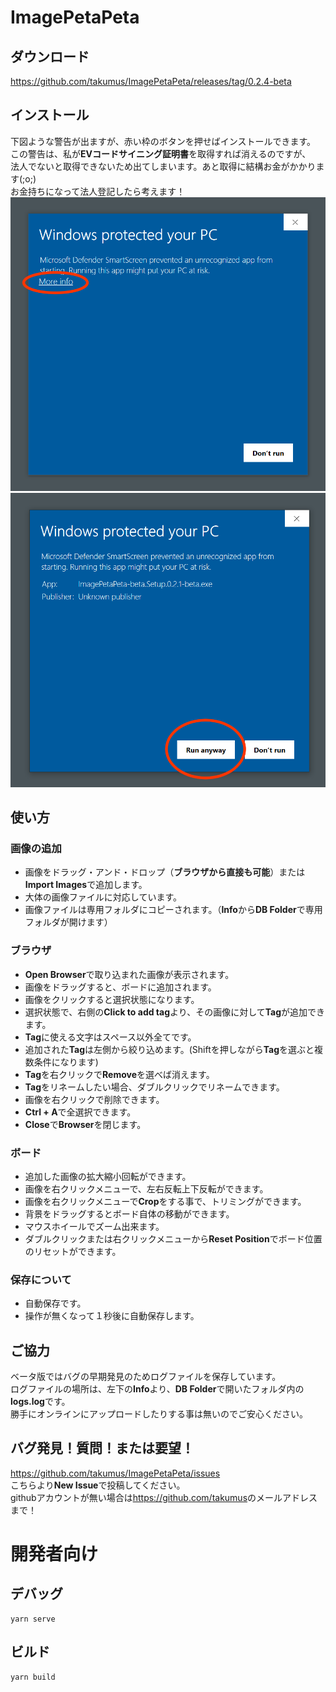 # ImagePetaPeta
## ダウンロード
<https://github.com/takumus/ImagePetaPeta/releases/tag/0.2.4-beta>
## インストール
下図ような警告が出ますが、赤い枠のボタンを押せばインストールできます。  
この警告は、私が**EVコードサイニング証明書**を取得すれば消えるのですが、  
法人でないと取得できないため出てしまいます。あと取得に結構お金がかかります(;o;)  
お金持ちになって法人登記したら考えます！
![1](./README/1.png)
![2](./README/2.png)
## 使い方
### 画像の追加
- 画像をドラッグ・アンド・ドロップ（**ブラウザから直接も可能**）または**Import Images**で追加します。
- 大体の画像ファイルに対応しています。
- 画像ファイルは専用フォルダにコピーされます。（**Info**から**DB Folder**で専用フォルダが開けます）
### ブラウザ
- **Open Browser**で取り込まれた画像が表示されます。
- 画像をドラッグすると、ボードに追加されます。
- 画像をクリックすると選択状態になります。
- 選択状態で、右側の**Click to add tag**より、その画像に対して**Tag**が追加できます。
- **Tag**に使える文字はスペース以外全てです。
- 追加された**Tag**は左側から絞り込めます。(Shiftを押しながら**Tag**を選ぶと複数条件になります)
- **Tag**を右クリックで**Remove**を選べば消えます。
- **Tag**をリネームしたい場合、ダブルクリックでリネームできます。
- 画像を右クリックで削除できます。
- **Ctrl + A**で全選択できます。
- **Close**で**Browser**を閉じます。
### ボード
- 追加した画像の拡大縮小回転ができます。
- 画像を右クリックメニューで、左右反転上下反転ができます。
- 画像を右クリックメニューで**Crop**をする事で、トリミングができます。
- 背景をドラッグするとボード自体の移動ができます。
- マウスホイールでズーム出来ます。
- ダブルクリックまたは右クリックメニューから**Reset Position**でボード位置のリセットができます。
### 保存について
- 自動保存です。
- 操作が無くなって１秒後に自動保存します。
## ご協力
ベータ版ではバグの早期発見のためログファイルを保存しています。  
ログファイルの場所は、左下の**Info**より、**DB Folder**で開いたフォルダ内の**logs.log**です。  
勝手にオンラインにアップロードしたりする事は無いのでご安心ください。
## バグ発見！質問！または要望！
<https://github.com/takumus/ImagePetaPeta/issues>  
こちらより**New Issue**で投稿してください。  
githubアカウントが無い場合は<https://github.com/takumus>のメールアドレスまで！
# 開発者向け

## デバッグ
```
yarn serve
```

## ビルド
```
yarn build
```
